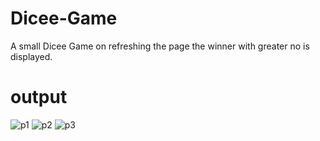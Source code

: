 # Dicee-Game
A small Dicee Game on refreshing the page the winner with greater no is displayed.
# output
![p1](https://user-images.githubusercontent.com/85246924/191819973-259b52ec-4cb0-4666-a6d1-4842be4a0c71.jpeg)
![p2](https://user-images.githubusercontent.com/85246924/191820342-521c4911-cb32-4cbe-b90e-8a575a088922.jpeg)
![p3](https://user-images.githubusercontent.com/85246924/191820359-df78d353-6a69-4c38-a872-c5b8c0045f49.jpeg)
